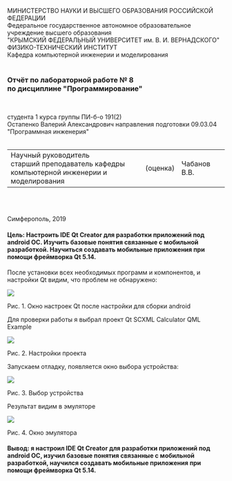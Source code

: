 МИНИСТЕРСТВО НАУКИ  И ВЫСШЕГО ОБРАЗОВАНИЯ РОССИЙСКОЙ ФЕДЕРАЦИИ  
Федеральное государственное автономное образовательное учреждение высшего образования  
"КРЫМСКИЙ ФЕДЕРАЛЬНЫЙ УНИВЕРСИТЕТ им. В. И. ВЕРНАДСКОГО"  
ФИЗИКО-ТЕХНИЧЕСКИЙ ИНСТИТУТ  
Кафедра компьютерной инженерии и моделирования
<br/><br/>

### Отчёт по лабораторной работе № 8<br/> по дисциплине "Программирование"
<br/>

студента 1 курса группы ПИ-б-о 191(2)  
Остапенко Валерий Александрович
направления подготовки 09.03.04 "Программная инженерия"  
<br/>

<table>
<tr><td>Научный руководитель<br/> старший преподаватель кафедры<br/> компьютерной инженерии и моделирования</td>
<td>(оценка)</td>
<td>Чабанов В.В.</td>
</tr>
</table>
<br/><br/>

Симферополь, 2019

#### Цель: Настроить IDE Qt Creator для разработки приложений под android ОС. Изучить базовые понятия связанные с мобильной разработкой. Научиться создавать мобильные приложения при помощи фреймворка Qt 5.14.

После установки всех необходимых программ и компонентов, и настройки Qt видим, что проблем не обнаружено:

![](https://sun9-31.userapi.com/Vk9rRxRXC0VMO3nNivO0zGiSrTTzvbcXXxSugg/_6y9RXF7Bns.jpg)

Рис. 1. Окно настроек Qt после настройки для сборки android

Для проверки работы я выбрал проект Qt SCXML Calculator QML Example

![](https://sun3.43222.userapi.com/GqnXUIfgkkQEb3LN9V_T2Xl3PntmZcPYoqs3FQ/sQpLrT8eBV4.jpg)

Рис. 2. Настройки проекта

Запускаем отладку, появляется окно выбора устройства:

![](https://sun2.43222.userapi.com/dtKPKRmsdiEMZy9rf0_wlqeB-54ET1Ql-DuJxg/kYtxA1A7U6Q.jpg)

Рис. 3. Выбор устройства

Результат видим в эмуляторе

![](https://sun3.43222.userapi.com/dRKfzuTuHE0lv1LXVRbXFmTSLCblzTTKy5-zaw/LE8bo28sj-U.jpg)

Рис. 4. Окно эмулятора

#### Вывод: я настроил IDE Qt Creator для разработки приложений под android ОС, изучил базовые понятия связанные с мобильной разработкой, научился создавать мобильные приложения при помощи фреймворка Qt 5.14.